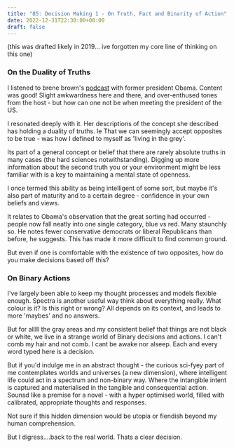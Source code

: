 ```yaml
---
title: "85: Decision Making 1 - On Truth, Fact and Binarity of Action"
date: 2022-12-31T22:30:00+08:00
draft: false
---
```


(this was drafted likely in 2019... ive forgotten my core line of thinking on this one)

### On the Duality of Truths
I listened to brene brown's [podcast](https://brenebrown.com/art/brene-with-president-barack-obama-on-leadership-family-and-service/) with former president Obama. Content was good! Slight awkwardness here and there, and over-enthused tones from the host - but how can one not be when meeting the president of the US.

I resonated deeply with it. Her descriptions of the concept she described has holding a duality of truths. Ie That we can seemingly accept opposites to be true - was how I defined to myself as 'living in the grey'. 

Its part of a general concept or belief that there are rarely absolute truths in many cases (the hard sciences notwithstanding). Digging up more information about the second truth you or your environment might be less familiar with is a key to maintaining a mental state of openness.

I once termed this ability as being intelligent of some sort, but maybe it's also part of maturity and to a certain degree - confidence in your own beliefs and views. 

It relates to Obama's observation that the great sorting had occurred - people now fall neatly into one single category, blue vs red. Many staunchly so. He notes fewer conservative democrats or liberal Republicans than before, he suggests. This has made it more difficult to find common ground.

But even if one is comfortable with the existence of two opposites, how do you make decisions based off this?

### On Binary Actions
I've largely been able to keep my thought processes and models flexible enough. Spectra is another useful way think about everything really. What colour is it? Is this right or wrong? All depends on its context, and leads to more 'maybes' and no answers.
 
But for alllll the gray areas and my consistent belief that things are not black or white, we live in a strange world of Binary decisions and actions. I can't comb my hair and not comb. I cant be awake nor alseep. Each and every word typed here is a decision.

But if you'd indulge me in an abstract thought - the curious sci-fyey part of me contemplates worlds and universes (a new dimension), where intelligent life could act in a spectrum and non-binary way. Where the intangible intent is captured and materialised in the tangible and consequential action. Sounsd like a premise for a novel - with a hyper optimised world, filled with calibrated, appropriate thoughts and responses.

Not sure if this hidden dimension would be utopia or fiendish beyond my human comprehension.

But I digress....back to the real world. Thats a clear decision.



